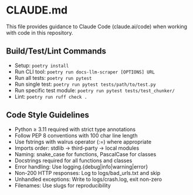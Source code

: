 # CLAUDE.md

This file provides guidance to Claude Code (claude.ai/code) when working with code in this repository.

## Build/Test/Lint Commands
- Setup: `poetry install`
- Run CLI tool: `poetry run docs-llm-scraper [OPTIONS] URL`
- Run all tests: `poetry run pytest`
- Run single test: `poetry run pytest tests/path/to/test.py`
- Run specific test module: `poetry run pytest tests/test_chunker/`
- Lint: `poetry run ruff check .`

## Code Style Guidelines
- Python ≥ 3.11 required with strict type annotations
- Follow PEP 8 conventions with 100 char line length
- Use fstrings with walrus operator (:=) where appropriate
- Imports order: stdlib → third-party → local modules
- Naming: snake_case for functions, PascalCase for classes
- Docstrings required for all functions and classes
- Error handling: Use logging.{debug|info|warning|error}
- Non-200 HTTP responses: Log to logs/bad_urls.txt and skip
- Unhandled exceptions: Write to logs/crash.log, exit non-zero
- Filenames: Use slugs for reproducibility